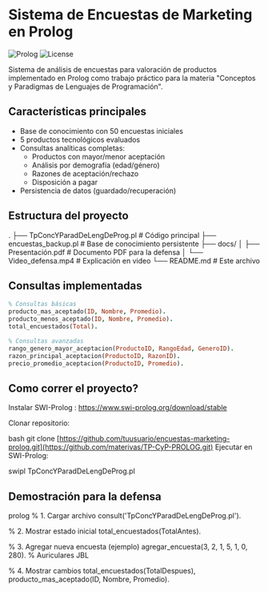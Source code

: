 # Sistema de Encuestas de Marketing en Prolog

![Prolog](https://img.shields.io/badge/Prolog-FF7D00?style=for-the-badge&logo=swi-prolog&logoColor=white)
![License](https://img.shields.io/badge/License-MIT-blue)

Sistema de análisis de encuestas para valoración de productos implementado en Prolog como trabajo práctico para la materia "Conceptos y Paradigmas de Lenguajes de Programación".

## Características principales

- Base de conocimiento con 50 encuestas iniciales
- 5 productos tecnológicos evaluados
- Consultas analíticas completas:
  - Productos con mayor/menor aceptación
  - Análisis por demografía (edad/género)
  - Razones de aceptación/rechazo
  - Disposición a pagar
- Persistencia de datos (guardado/recuperación)

## Estructura del proyecto
.
├── TpConcYParadDeLengDeProg.pl # Código principal
├── encuestas_backup.pl # Base de conocimiento persistente
├── docs/
│ ├── Presentación.pdf # Documento PDF para la defensa
│ └── Video_defensa.mp4 # Explicación en video
└── README.md # Este archivo

## Consultas implementadas

```prolog
% Consultas básicas
producto_mas_aceptado(ID, Nombre, Promedio).
producto_menos_aceptado(ID, Nombre, Promedio).
total_encuestados(Total).

% Consultas avanzadas
rango_genero_mayor_aceptacion(ProductoID, RangoEdad, GeneroID).
razon_principal_aceptacion(ProductoID, RazonID).
precio_promedio_aceptacion(ProductoID, Promedio).

````

## Como correr el proyecto?
Instalar SWI-Prolog : https://www.swi-prolog.org/download/stable

Clonar repositorio:

bash
git clone [https://github.com/tuusuario/encuestas-marketing-prolog.git](https://github.com/materivas/TP-CyP-PROLOG.git)
Ejecutar en SWI-Prolog:

swipl TpConcYParadDeLengDeProg.pl

## Demostración para la defensa
prolog
% 1. Cargar archivo
consult('TpConcYParadDeLengDeProg.pl').

% 2. Mostrar estado inicial
total_encuestados(TotalAntes).

% 3. Agregar nueva encuesta (ejemplo)
agregar_encuesta(3, 2, 1, 5, 1, 0, 280).  % Auriculares JBL

% 4. Mostrar cambios
total_encuestados(TotalDespues),
producto_mas_aceptado(ID, Nombre, Promedio).
